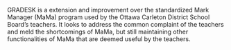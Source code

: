  GRADESK is a extension and improvement over the standardized Mark Manager (MaMa) program used by the Ottawa Carleton District School Board’s teachers. It looks to address the common complaint of the teachers and meld the shortcomings of MaMa, but still maintaining other functionalities of MaMa that are deemed useful by the teachers.
